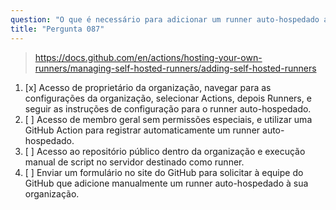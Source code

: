 ```yaml
---
question: "O que é necessário para adicionar um runner auto-hospedado a uma organização no GitHub?"
title: "Pergunta 087"
---
```


> https://docs.github.com/en/actions/hosting-your-own-runners/managing-self-hosted-runners/adding-self-hosted-runners
1. [x] Acesso de proprietário da organização, navegar para as configurações da organização, selecionar Actions, depois Runners, e seguir as instruções de configuração para o runner auto-hospedado.
1. [ ] Acesso de membro geral sem permissões especiais, e utilizar uma GitHub Action para registrar automaticamente um runner auto-hospedado.
1. [ ] Acesso ao repositório público dentro da organização e execução manual de script no servidor destinado como runner.
1. [ ] Enviar um formulário no site do GitHub para solicitar à equipe do GitHub que adicione manualmente um runner auto-hospedado à sua organização.
